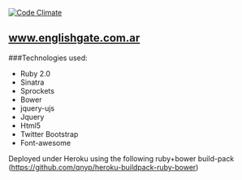 [![Code Climate](https://codeclimate.com/github/marcosdsanchez/www.englishgate.com.ar.png)](https://codeclimate.com/github/marcosdsanchez/www.englishgate.com.ar)

## www.englishgate.com.ar

###Technologies used:

- Ruby 2.0
- Sinatra
- Sprockets
- Bower
- jquery-ujs
- Jquery
- Html5
- Twitter Bootstrap
- Font-awesome

Deployed under Heroku using the following ruby+bower build-pack (https://github.com/qnyp/heroku-buildpack-ruby-bower)
